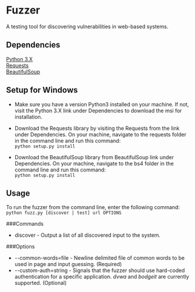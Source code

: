 Fuzzer
======

A testing tool for discovering vulnerabilities in web-based systems.

Dependencies
------------

[Python 3.X](https://www.python.org/downloads/release/python-341/)  
[Requests](https://github.com/kennethreitz/requests)  
[BeautifulSoup](http://www.crummy.com/software/BeautifulSoup/bs4/download/4.3/)  

Setup for Windows
-----------------
* Make sure you have a version Python3 installed on your machine. If not,
visit the Python 3.X link under Dependencies to download the msi for
installation.  

* Download the Requests library by visiting the Requests from the link under
Dependencies. On your machine, navigate to the requests folder in the command
line and run this command:  
`python setup.py install`  

* Download the BeautifulSoup library from BeautifulSoup link under Dependencies.
On your machine, navigate to the bs4 folder in the command line and run this
command:  
`python setup.py install`  

Usage
-----
To run the fuzzer from the command line, enter the following command:  
`python fuzz.py [discover | test] url OPTIONS`    

###Commands
* discover - Output a list of all discovered input to the system.

###Options
* --common-words=file - Newline delimited file of common words to be used in
page and input guessing. (Required)
* --custom-auth=string - Signals that the fuzzer should use hard-coded
authentication for a specific application. *dvwa* and *bodgeit* are
currently supported. (Optional)
